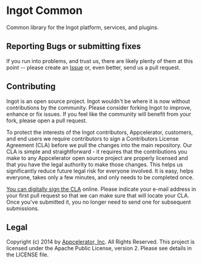 Ingot Common
============

Common library for the Ingot platform, services, and plugins.

## Reporting Bugs or submitting fixes

If you run into problems, and trust us, there are likely plenty of them at this
point -- please create an [Issue](https://github.com/appcelerator/ingot-common/issues)
or, even better, send us a pull request.

## Contributing

Ingot is an open source project. Ingot wouldn't be where it is now without
contributions by the community. Please consider forking Ingot to improve,
enhance or fix issues. If you feel like the community will benefit from your
fork, please open a pull request.

To protect the interests of the Ingot contributors, Appcelerator, customers, and
end users we require contributors to sign a Contributors License Agreement (CLA)
before we pull the changes into the main repository. Our CLA is simple and
straightforward - it requires that the contributions you make to any
Appcelerator open source project are properly licensed and that you have the
legal authority to make those changes. This helps us significantly reduce future
legal risk for everyone involved. It is easy, helps everyone, takes only a few
minutes, and only needs to be completed once.

[You can digitally sign the CLA](http://bit.ly/app_cla) online. Please indicate
your e-mail address in your first pull request so that we can make sure that
will locate your CLA. Once you've submitted it, you no longer need to send one
for subsequent submissions.

## Legal

Copyright (c) 2014 by [Appcelerator, Inc](http://www.appcelerator.com). All
Rights Reserved. This project is licensed under the Apache Public License,
version 2. Please see details in the LICENSE file.